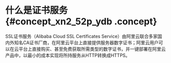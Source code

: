 # 什么是证书服务 {#concept_xn2_52p_ydb .concept}

SSL证书服务（Alibaba Cloud SSL Certificates Service）由阿里云联合多家国内外知名CA证书厂商，在阿里云平台上直接提供服务器数字证书；阿里云用户可以在云平台上直接购买、甚至免费获取所需类型的数字证书，并一键部署在阿里云产品中，以最小的成本实现将所持服务从HTTP转换成HTTPS。

